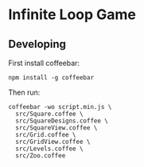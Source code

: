 Infinite Loop Game
==================

Developing
----------

First install coffeebar:

    npm install -g coffeebar

Then run:

    coffeebar -wo script.min.js \
      src/Square.coffee \
      src/SquareDesigns.coffee \
      src/SquareView.coffee \
      src/Grid.coffee \
      src/GridView.coffee \
      src/Levels.coffee \
      src/Zoo.coffee
